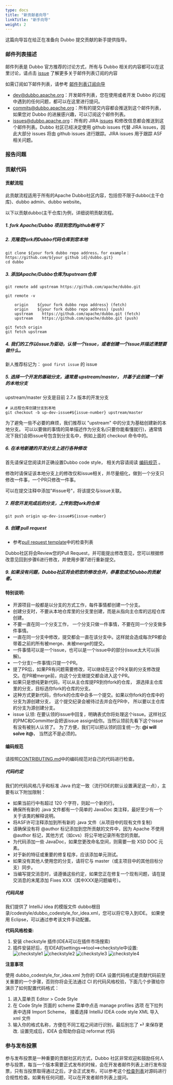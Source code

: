 ```yaml
---
type: docs
title: "新贡献者向导"
linkTitle: "新手向导"
weight: 2
---
```



这篇向导旨在给正在准备向 Dubbo 提交贡献的新手提供指导。

### 邮件列表描述

邮件列表是 Dubbo 官方推荐的讨论方式，所有与 Dubbo 相关的内容都可以在这里讨论，请点击 [issue](https://github.com/apache/dubbo/issues/1393) 了解更多关于邮件列表订阅的内容

如需订阅如下邮件列表，请参考 [邮件列表订阅向导](/zh/docs/contribution-guidelines/contributor/mailing-list-subscription-guide_dev)

* dev@dubbo.apache.org：开发邮件列表，您在使用或者开发 Dubbo 的过程中遇到的任何问题，都可以在这里进行提问。
* commits@dubbo.apache.org：所有的提交内容都会推送到这个邮件列表，如果您对 Dubbo 的进展感兴趣，可以订阅这个邮件列表。
* issues@dubbo.apache.org：所有的 JIRA [issues](https://issues.apache.org/jira/projects/DUBBO/issues) 和修改信息都会推送到这个邮件列表。Dubbo 社区已经决定使用 github issues 代替 JIRA issues，因此大部分 issues 将由 github issues 进行跟踪。JIRA issues 用于跟踪 ASF 相关问题。

### 报告问题

### 贡献代码
#### 贡献流程
此贡献流程适用于所有的Apache Dubbo社区内容，包括但不限于dubbo(主干仓库)、dubbo admin、dubbo website。

以下以贡献dubbo(主干仓库)为例，详细说明贡献流程。

##### 1. **fork Apache/Dubbo 项目到您的github帐号下**

##### 2. **克隆您fork的Dubbo代码仓库到您本地**
```shell
git clone ${your fork dubbo repo address，for example：https://github.com/${your github id}/dubbo.git}
cd dubbo
```

##### 3. **添加Apache/Dubbo仓库为upstream仓库**
```shell
git remote add upstream https://github.com/apache/dubbo.git

git remote -v

    origin    ${your fork dubbo repo address} (fetch)
    origin    ${your fork dubbo repo address} (push)
    upstream    https://github.com/apache/dubbo.git (fetch)
    upstream    https://github.com/apache/dubbo.git (push)

git fetch origin
git fetch upstream
```
##### 4. **我们的工作以issue为驱动，认领一个issue，或者创建一个issue并描述清楚要做什么。**
新人推荐标记为： `good first issue` 的 issue

##### 5. **选择一个开发的基础分支，通常是 upstream/master， 并基于此创建一个新的本地分支**
upstream/master 分支是目前 2.7.x 版本的开发分支

```shell
# 从远程仓库创建分支到本地
git checkout -b up-dev-issue#${issue-number} upstream/master
```
为了避免一些不必要的麻烦，我们推荐以 "upstream" 中的分支为基础创建新的本地分支。
可以以要做的事情的简单描述作为分支名(只要你能看懂就行)，通常情况下我们会把issue号包含到分支名中，例如上面的 checkout 命令中的。 

##### 6. **在本地新建的开发分支上进行各种修改**
首先请保证您阅读并正确设置Dubbo code style， 相关内容请阅读 [编码规范](#编码规范) 。

修改时请保证该本地分支上的修改仅和issue相关，并尽量细化，做到一个分支只修改一件事，一个PR只修改一件事。

可以在提交注释中添加"#issue号"，将该提交与issue关联。

##### 7. **将您开发完成后的分支，上传到您fork的仓库**
```shell
git push origin up-dev-issue#${issue-number}
```

##### 8. **创建 pull request**

* 参考[pull request template](https://github.com/apache/dubbo/blob/master/PULL_REQUEST_TEMPLATE.md)中的检查列表
  
Dubbo社区将会Review您的Pull Request，并可能提出修改意见，您可以根据修改意见回到步骤6进行修改，并使用步骤7进行重新提交。

##### 9. **如果没有问题，Dubbo社区将会把您的修改合并，恭喜您成为Dubbo的贡献者。**

#### 特别说明:
* 开源项目一般都是以分支的方式工作，每件事情都创建一个分支。
* 创建分支时，不要从本地仓库里的分支里创建，而是从指向主仓库的远程仓库创建。
* 不要一直在同一个分支工作， 一个分支只做一件事情，不要在同一个分支做多件事情。
* 一直在同一分支中修改，提交都会一直在该分支中。这样就会造成每次PR都会带着之前的所有被merge、未被merge的提交。
* 一件事情可以是一个issue，也可以是一个issue中的部分(issue太大可以拆解)。
* 一个分支(一件事情)只提一个PR。
* 提了PR后，如果PR有问题需要修改，可以继续在这个PR关联的分支修改提交。在PR被merge前，向这个分支继提交都会进入这个PR。
* 如果只是想纯更新代码，可以从主仓库提PR到你fork的仓库， 源选择主仓库里的分支，目标选你fork的仓库的分支。
* 这种方式更新代码，你fork的仓库中会多一个提交。如果以你fork的仓库中的分支为源创建分支， 这个提交纪录会被待过去并会在PR中， 所以要以主仓库的分支为源创建分支。
* issue 认领: 在要认领的issue中回复，明确表式你将处理这个issue。这样社区的PMC和Committer会把该issue assign给你。当然认领前先看下这个issue有没有被别人认领了。
  为了方便，我们可以把认领的回复统一为: **@i will solve it@**， 当然这不是必须的。

#### 编码规范
请按照[CONTRIBUTING.md](https://github.com/apache/dubbo/blob/master/CONTRIBUTING.md)中的编码规范对自己的代码进行检查。
##### **代码约定**
我们的代码风格几乎和标准 Java 约定一致（流行IDE的默认设置满足这一点），主要有以下附加限制：
* 如果当前行中有超过 120 个字符，则起一个新的行。
* 确保所有新的 .java 文件都有一个简单的 JavaDoc 类注释，最好至少有一个关于该类的解释说明。
* 将ASF许可注释添加到所有新的 .java 文件（从项目中的现有文件复制）
* 请确保没有将 @author 标记添加到您所贡献的文件中，因为 Apache 不使用 @author 标记，其他方式（如cvs）将公平地记录所有您的贡献。
* 为代码添加一些 JavaDoc，如果您更改命名空间，则需要一些 XSD DOC 元素。
* 对于新的特征或重要的修复程序，应该添加单元测试。
* 如果没有其他人使用您的分支，请将它与 master（或主项目中的其他目标分支）同步。
* 当编写提交消息时，请遵循这些约定，如果您正在修复一个现有问题，请在提交消息的末尾添加 Fixes XXX（其中XXX是问题编号）。

##### **代码风格**
我们提供了 IntelliJ idea 的模版文件 dubbo根目录/codestyle/dubbo_codestyle_for_idea.xml，您可以将它导入到IDE。
如果使用 Eclipse，可以通过参考该文件手动配置。

**代码风格检查:**

1. 安装 checkstyle 插件(IDEA可以在插件市场搜索)
2. 插件安装好后，在IDEA的settings==>tool==>checkstyle中设置:
![checkstyle1](/imgs/dev/checkstyle1.png)
![checkstyle2](/imgs/dev/checkstyle2.png)
![checkstyle3](/imgs/dev/checkstyle3.png)
![checkstyle4](/imgs/dev/checkstyle4.png)
   
**注意事项**

使用 dubbo_codestyle_for_idea.xml 为你的 IDEA 设置代码格式是贡献代码前至关重要的一个步骤，否则你将会无法通过 CI 的代码风格校验，下面几个步骤给你演示了如何配置代码格式：
1. 进入菜单页 Editor > Code Style
2. 在 Code Style 页面的 scheme 菜单中点击 manage profiles 选项 在下拉列表中选择 Import Scheme， 接着选择 IntelliJ IDEA code style XML 导入 xml 文件
3. 输入你的格式名称，方便在不同工程之间进行识别，最后别忘了 ⏎ 来保存更改.
   设置完成后，IDEA 会帮助你自动 reformat 代码

### 参与发布投票

参与发布投票是一种重要的贡献社区的方式，Dubbo 社区非常欢迎和鼓励任何人参与投票，每当一个版本需要正式发布的时候，会在开发者邮件列表上进行发布投票，只有当投票取得通过之后，才会正式发布，可以参考这个[检查列表](https://wiki.apache.org/incubator/IncubatorReleaseChecklist)对源码进行合规性检查。如果有任何问题，可以在开发者邮件列表上提问。
